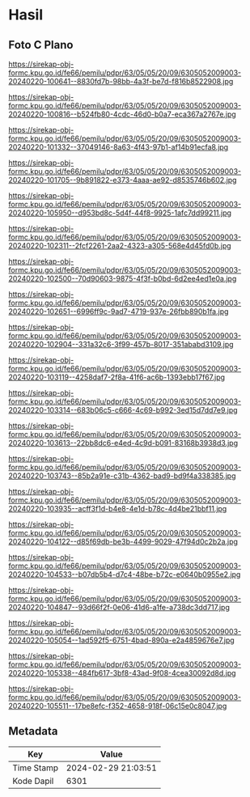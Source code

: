 # Hasil

## Foto C Plano

https://sirekap-obj-formc.kpu.go.id/fe66/pemilu/pdpr/63/05/05/20/09/6305052009003-20240220-100641--8830fd7b-98bb-4a3f-be7d-f816b8522908.jpg

https://sirekap-obj-formc.kpu.go.id/fe66/pemilu/pdpr/63/05/05/20/09/6305052009003-20240220-100816--b524fb80-4cdc-46d0-b0a7-eca367a2767e.jpg

https://sirekap-obj-formc.kpu.go.id/fe66/pemilu/pdpr/63/05/05/20/09/6305052009003-20240220-101332--37049146-8a63-4f43-97b1-af14b91ecfa8.jpg

https://sirekap-obj-formc.kpu.go.id/fe66/pemilu/pdpr/63/05/05/20/09/6305052009003-20240220-101705--9b891822-e373-4aaa-ae92-d8535746b602.jpg

https://sirekap-obj-formc.kpu.go.id/fe66/pemilu/pdpr/63/05/05/20/09/6305052009003-20240220-105950--d953bd8c-5d4f-44f8-9925-1afc7dd99211.jpg

https://sirekap-obj-formc.kpu.go.id/fe66/pemilu/pdpr/63/05/05/20/09/6305052009003-20240220-102311--2fcf2261-2aa2-4323-a305-568e4d45fd0b.jpg

https://sirekap-obj-formc.kpu.go.id/fe66/pemilu/pdpr/63/05/05/20/09/6305052009003-20240220-102500--70d90603-9875-4f3f-b0bd-6d2ee4ed1e0a.jpg

https://sirekap-obj-formc.kpu.go.id/fe66/pemilu/pdpr/63/05/05/20/09/6305052009003-20240220-102651--6996ff9c-9ad7-4719-937e-26fbb890b1fa.jpg

https://sirekap-obj-formc.kpu.go.id/fe66/pemilu/pdpr/63/05/05/20/09/6305052009003-20240220-102904--331a32c6-3f99-457b-8017-351ababd3109.jpg

https://sirekap-obj-formc.kpu.go.id/fe66/pemilu/pdpr/63/05/05/20/09/6305052009003-20240220-103119--4258daf7-2f8a-41f6-ac6b-1393ebb17f67.jpg

https://sirekap-obj-formc.kpu.go.id/fe66/pemilu/pdpr/63/05/05/20/09/6305052009003-20240220-103314--683b06c5-c666-4c69-b992-3ed15d7dd7e9.jpg

https://sirekap-obj-formc.kpu.go.id/fe66/pemilu/pdpr/63/05/05/20/09/6305052009003-20240220-103613--22bb8dc6-e4ed-4c9d-b091-83168b3938d3.jpg

https://sirekap-obj-formc.kpu.go.id/fe66/pemilu/pdpr/63/05/05/20/09/6305052009003-20240220-103743--85b2a91e-c31b-4362-bad9-bd9f4a338385.jpg

https://sirekap-obj-formc.kpu.go.id/fe66/pemilu/pdpr/63/05/05/20/09/6305052009003-20240220-103935--acff3f1d-b4e8-4e1d-b78c-4d4be21bbf11.jpg

https://sirekap-obj-formc.kpu.go.id/fe66/pemilu/pdpr/63/05/05/20/09/6305052009003-20240220-104122--d85f69db-be3b-4499-9029-47f94d0c2b2a.jpg

https://sirekap-obj-formc.kpu.go.id/fe66/pemilu/pdpr/63/05/05/20/09/6305052009003-20240220-104533--b07db5b4-d7c4-48be-b72c-e0640b0955e2.jpg

https://sirekap-obj-formc.kpu.go.id/fe66/pemilu/pdpr/63/05/05/20/09/6305052009003-20240220-104847--93d66f2f-0e06-41d6-a1fe-a738dc3dd717.jpg

https://sirekap-obj-formc.kpu.go.id/fe66/pemilu/pdpr/63/05/05/20/09/6305052009003-20240220-105054--1ad592f5-6751-4bad-890a-e2a4859676e7.jpg

https://sirekap-obj-formc.kpu.go.id/fe66/pemilu/pdpr/63/05/05/20/09/6305052009003-20240220-105338--484fb617-3bf8-43ad-9f08-4cea30092d8d.jpg

https://sirekap-obj-formc.kpu.go.id/fe66/pemilu/pdpr/63/05/05/20/09/6305052009003-20240220-105511--17be8efc-f352-4658-918f-06c15e0c8047.jpg


## Metadata

| Key        | Value               |
| ---------- | ------------------- |
| Time Stamp | 2024-02-29 21:03:51 |
| Kode Dapil | 6301                |



